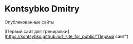 

# Kontsybko Dmitry
Опубликованные сайты


[Первый сайт для тренировки](https://kontsybko.github.io/1_site_for_public/"Первый сайт")
